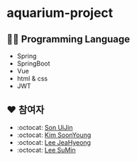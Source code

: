 # aquarium-project

## 👨‍💻 Programming Language
- Spring
- SpringBoot
- Vue
- html & css
- JWT

## ❤️ 참여자
- :octocat: [Son UiJin](https://github.com/uijinson) 
- :octocat: [Kim SoonYoung](https://github.com/KIM-SOONYOUNG) 
- :octocat: [Lee JeaHyeong](https://github.com/thgilnoomelody) 
- :octocat: [Lee SuMin](https://github.com/leeSM00) 
